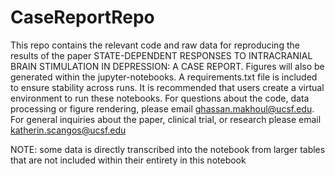 # CaseReportRepo

This repo contains the relevant code and raw data for reproducing the results of the paper 
STATE-DEPENDENT RESPONSES TO INTRACRANIAL BRAIN STIMULATION IN DEPRESSION: A CASE REPORT. 
Figures will also be generated within the jupyter-notebooks. A requirements.txt file is included to 
ensure stability across runs. It is recommended that users create a virtual environment to run these notebooks. 
For questions about the code, data processing or figure rendering, please email ghassan.makhoul@ucsf.edu.
For general inquiries about the paper, clinical trial, or research please email katherin.scangos@ucsf.edu

NOTE: some data is directly transcribed into the notebook from larger tables that are not included within their entirety in this notebook
